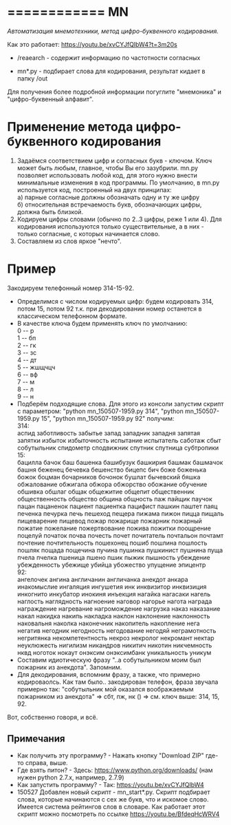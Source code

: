 ============
MN
============
_Автоматизация мнемотехники, метод цифро-буквенного кодирования._

Как это работает: https://youtu.be/xvCYJfQIbW4?t=3m20s

* /reaearch - содержит информацию по частотности согласных

* mn*.py    - подбирает слова для кодирования, результат кидает в папку /out


Для получения более подробной информации погуглите "мнемоника" и "цифро-буквенный алфавит".


# Применение метода цифро-буквенного кодирования

1. Задаёмся соответствием цифр и согласных букв - ключом.
Ключ может быть любым, главное, чтобы Вы его зазубрили. mn.py позволяет использовать любой код,
для этого нужно внести минимальные изменения в код программы.
По умолчанию, в mn.py используется код, построенный на двух принципах:  
а) парные согласные должны обозначать одну и ту же цифру  
б) относительная встречаемость букв, обозначающих цифры, должна быть близкой.
2. Кодируем цифры словами (обычно по 2..3 цифры, реже 1 или 4). Для кодирования используются 
только существительные, а в них - только согласные, с которых начинается слово.
3. Составляем из слов яркое "нечто".

# Пример
Закодируем телефонный номер 314-15-92.  
* Определимся с числом кодируемых цифр: будем кодировать 314, потом 15, потом 92 т.к. 
при декодировании номер останется в классическом телефонном формате.
* В качестве ключа будем применять ключ по умолчанию:  
0 -- р  
1 -- бп  
2 -- гк  
3 -- зс  
4 -- дт  
5 -- жшщчцч  
6 -- вф  
7 -- м  
8 -- л  
9 -- н  
* Подберём подходящие слова. Для этого из консоли запустим скрипт с параметром: "python mn_150507-1959.py 314", 
"python mn_150507-1959.py 15", "python mn_150507-1959.py 92" получим:  
314:  
аспид заботливость забытье запад западник западня запятая запятки избыток избыточность испытание испытатель саботаж сбыт собутыльник спидометр сподвижник спутник спутница субтропики  
15:  
бацилла бачок баш башенка башибузук башкирия башмак башмачок башня беженец бечевка бешенство бицепс бич боже боженька божок боцман бочарников бочонок бушлат бычевский бяшка обжалование обжигала обжора обжорство обожание обучение обшивка обшлаг общак общежитие общепит общественник общественность общество община общность паж пайщик паучок пацан пацаненок пациент пациентка пацифист пашкин паштет паяц печенка печурка печь пешеход пещера пижама пижон пицца пищаль пищеварение пищевод пожар пожарище пожарник пожарный пожатие пожелание пожертвование пожива пожитки поощрение поцелуй початок почва почесть почет почитатель почтальон почтамт почтение почтительность пошехонец пошиб пошлина пошлость пошляк пощада пощечина пучина пушинка пушкинист пушнина пуща пчела пчелка пшеница пшено пшик пыжик пышность убеждение убежденность убежище убийца убожество упущение эпицентр  
92:  
ангелочек ангина англичанин англичанка анекдот анкара инакомыслие ингаляция ингушетия инк инквизитор инквизиция инкогнито инкубатор инокиня инъекция нагайка нагасаки нагель наглость наглядность нагноение наговор нагорье нагота награда награждение нагревание нагромождение нагрузка наказ наказание накал накидка накипь накладка наклон наклонение наклонность наковальня наколка наконечник накопитель накопление нега негатив негодник негодность негодование негодяй неграмотность негритянка некомпетентность некроз некролог некромант нектар неуклюжесть нигилизм никандров никитич никотин никчемность нквд ноготок нокаут онэксим онэксимбанк уникальность уникум  
* Составим идиотическую фразу "..а собутыльником моим был пожарник из анекдота". 
Запомним.
* Для декодирования, вспомним фразу, а также, что примерно кодироваолсь. Как там было.. закодирован телефон, фраза звучала примерно так: "собутыльник мой оказался воображаемым пожарником из анекдота" => сбт, пж, нк () => см. ключ выше: 314, 15, 92.

Вот, собственно говоря, и всё.


## Примечания
- Как получить эту программу? - Нажать кнопку "Download ZIP" где-то справа, выше.
- Где взять питон? - Здесь: https://www.python.org/downloads/ (нам нужен python 2.7.х, например, 2.7.9)
- Как запустить программу? - Так: https://youtu.be/xvCYJfQIbW4
- 150527 Добавлен новый скрипт - mn_start*.py. Скрипт подбирает слова, которые начинаются с сех же букв, что и искомое слово. Имеется система рейтингов слов в словаре. Как работает этот скрипт можно посмотреть по ссылке https://youtu.be/BfdeqHcWRV4

